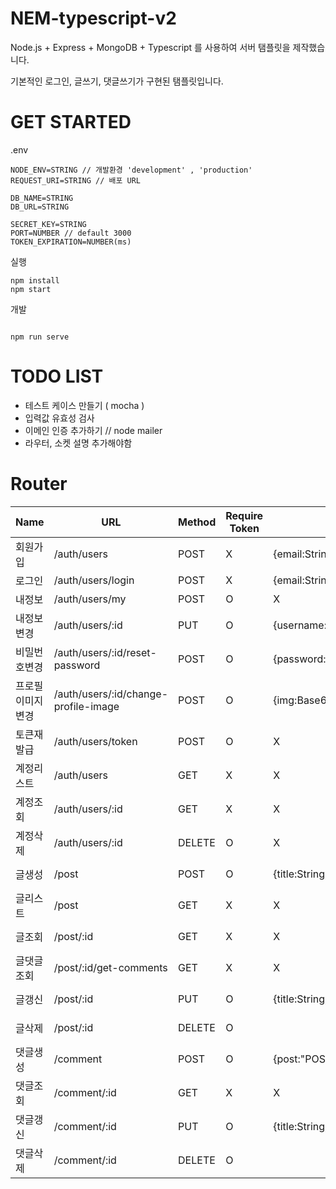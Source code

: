 # NEM-typescript-v2

Node.js + Express + MongoDB + Typescript 를 사용하여 서버 탬플릿을 제작했습니다.

기본적인 로그인, 글쓰기, 댓글쓰기가 구현된 탬플릿입니다.

# GET STARTED

.env

```
NODE_ENV=STRING // 개발환경 'development' , 'production'
REQUEST_URI=STRING // 배포 URL

DB_NAME=STRING
DB_URL=STRING

SECRET_KEY=STRING
PORT=NUMBER // default 3000
TOKEN_EXPIRATION=NUMBER(ms)
```

실행

```
npm install
npm start
```

개발

```

npm run serve

```

# TODO LIST

-   테스트 케이스 만들기 ( mocha )
-   입력값 유효성 검사
-   이메인 인증 추가하기 // node mailer
-   라우터, 소켓 설명 추가해야함

# Router

| Name             | URL                                  | Method | Require Token | Request                                        | Response                             |
| ---------------- | ------------------------------------ | ------ | ------------- | ---------------------------------------------- | ------------------------------------ |
| 회원가입         | /auth/users                          | POST   | X             | {email:String,password:String,username:String} | {result: true}                       |
| 로그인           | /auth/users/login                    | POST   | X             | {email:String,password:String}                 | {result: true,data:"TOKEN"}          |
| 내정보           | /auth/users/my                       | POST   | O             | X                                              | {result:true,data:"USER_DATA"}       |
| 내정보변경       | /auth/users/:id                      | PUT    | O             | {username:String}                              | {result:true}                        |
| 비밀번호변경     | /auth/users/:id/reset-password       | POST   | O             | {password:String}                              | {result:true}                        |
| 프로필이미지변경 | /auth/users/:id/change-profile-image | POST   | O             | {img:Base64}                                   | {result:true}                        |
| 토큰재발급       | /auth/users/token                    | POST   | O             | X                                              | {result: true,data:"TOKEN"}          |
| 계정리스트       | /auth/users                          | GET    | X             | X                                              | {result: true,data:["USER DATA"]}    |
| 계정조회         | /auth/users/:id                      | GET    | X             | X                                              | {result: true,data:"USER DATA"}      |
| 계정삭제         | /auth/users/:id                      | DELETE | O             | X                                              | {result: true}                       |
| 글생성           | /post                                | POST   | O             | {title:String,content:String}                  | {result: true,data:"POST DATA"}      |
| 글리스트         | /post                                | GET    | X             | X                                              | {result: true,data:["POST DATA"]}    |
| 글조회           | /post/:id                            | GET    | X             | X                                              | {result: true,data:"POST DATA"}      |
| 글댓글조회       | /post/:id/get-comments               | GET    | X             | X                                              | {result: true,data:["COMMENT DATA"]} |
| 글갱신           | /post/:id                            | PUT    | O             | {title:String,content:String}                  | {result: true,data:"POST DATA"}      |
| 글삭제           | /post/:id                            | DELETE | O             |                                                | {result: true,data:"POST DATA"}      |
| 댓글생성         | /comment                             | POST   | O             | {post:"POST ID",content:String}                | {result: true,data:"COMMENT DATA"}   |
| 댓글조회         | /comment/:id                         | GET    | X             | X                                              | {result: true,data:"COMMENT DATA"}   |
| 댓글갱신         | /comment/:id                         | PUT    | O             | {title:String,content:String}                  | {result: true,data:"COMMENT DATA"}   |
| 댓글삭제         | /comment/:id                         | DELETE | O             |                                                | {result: true,data:"COMMENT DATA"}   |
